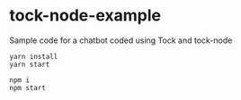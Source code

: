 # tock-node-example

Sample code for a chatbot coded using Tock and tock-node

```
yarn install
yarn start

npm i
npm start
```
